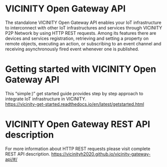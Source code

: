 # VICINITY Open Gateway API #
The standalone VICINITY Open Gateway API enables your IoT infrastructure to interconnect with other IoT infrastructures and services through VICINITY P2P Network by using HTTP REST requests. Among its features there are devices and services registration,  retrieving and setting a property on remote objects, executing an action, or subscribing to an event channel and receiving asynchronously fired event whenever one is published.

# Getting started with VICINITY Open Gateway API #
This “simple:)” get started guide provides step by step approach to integrate IoT infrastructure in VICINITY.           
https://vicinity-get-started.readthedocs.io/en/latest/getstarted.html

# VICINITY Open Gateway REST API description #
For more information about HTTP REST requests please visit complete REST API description.
https://vicinityh2020.github.io/vicinity-gateway-api/#/
